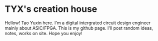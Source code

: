 # TYX's creation house
Hellow! Tao Yuxin here. I'm a digital intergrated circuit design engineer mainly about ASIC/FPGA. This is my github page. I'll post random ideas, notes, works on site. Hope you enjoy!
